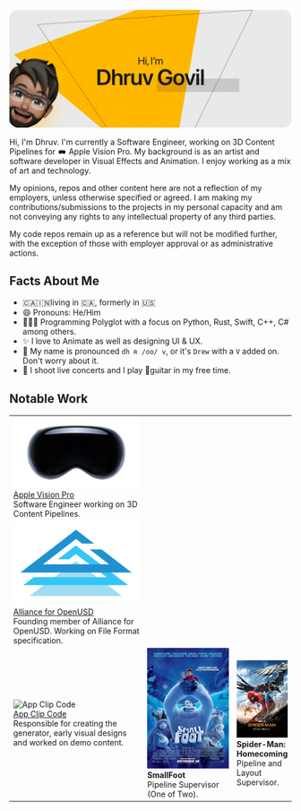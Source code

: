 ![Hi, I'm Dhruv Govil](https://github.com/dgovil/dgovil/raw/main/images/banner.png?raw=true "Hi, I'm Dhruv Govil")

Hi, I'm Dhruv. I'm currently a Software Engineer, working on 3D Content Pipelines for <img src="https://raw.githubusercontent.com/dgovil/dgovil/main/images/visionpro.png" width=16 alt="Apple Logo"> Apple Vision Pro. My background is as an artist and software developer in Visual Effects and Animation. I enjoy working as a mix of art and technology.

My opinions, repos and other content here are not a reflection of my employers, unless otherwise specified or agreed. I am making my contributions/submissions to the projects in my personal capacity and am not conveying any rights to any intellectual property of any third parties.

My code repos remain up as a reference but will not be modified further, with the exception of those with employer approval or as administrative actions.

## Facts About Me

- 🇨🇦🇮🇳living in 🇨🇦, formerly in 🇺🇸
- 😄 Pronouns: He/Him
- 👨🏽‍💻 Programming Polyglot with a focus on Python, Rust, Swift, C++, C# among others.
- ✨ I love to Animate as well as designing UI & UX.
- 💬 My name is pronounced `dh ʀ /oo/ v`, or it's `Drew` with a `V` added on. Don't worry about it.
- 📸 I shoot live concerts and I play 🎸guitar in my free time.



## Notable Work

<table>
    <tr>
    <td width="50%">
            <img src="https://raw.githubusercontent.com/dgovil/dgovil/main/images/visionpro.png" alt="Apple Vision Pro">
            <a href="https://www.apple.com/apple-vision-pro/"><br/>Apple Vision Pro</a><br/>
            Software Engineer working on 3D Content Pipelines.
        </td>
    </tr>
    <td width="50%">
            <img src="https://raw.githubusercontent.com/dgovil/dgovil/main/images/aousd-icon.svg" alt="Alliance for OpenUSD">
            <a href="https://aousd.org"><br/>Alliance for OpenUSD</a><br/>
            Founding member of Alliance for OpenUSD. Working on File Format specification.
    </td>
    <tr>
        <td width="33%">
            <img src="https://developer.apple.com/app-clips/images/icon-app-clip-codes.svg" alt="App Clip Code">
            <a href="https://developer.apple.com/app-clips/"><br/>App Clip Code</a><br/>
            Responsible for creating the generator, early visual designs and worked on demo content.
        </td>
        <td width="33%">
            <img src="https://raw.githubusercontent.com/dgovil/dgovil/main/images/smallfoot.jpg" alt="SmallFoot"><br/>
            <b>SmallFoot</b><br/>
            Pipeline Supervisor (One of Two).
        </td>
        <td width="33%">
            <img src="https://raw.githubusercontent.com/dgovil/dgovil/main/images/Homecoming.png" alt="Spider-Man: Homecoming"><br/>
            <b>Spider-Man: Homecoming</b><br/>
            Pipeline and Layout Supervisor.
        </td>
    </tr>
    
</table>




